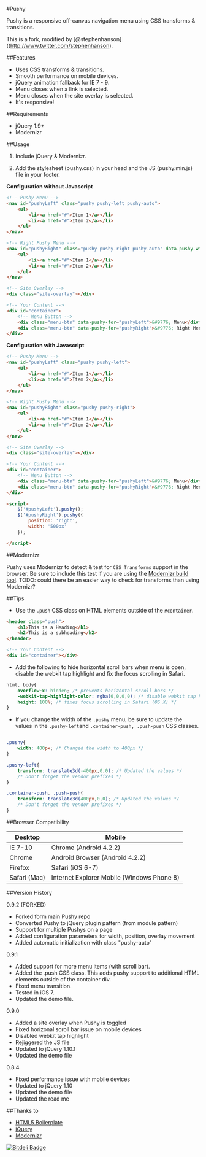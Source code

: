 #Pushy

Pushy is a responsive off-canvas navigation menu using CSS transforms & transitions.

This is a fork, modified by [@stephenhanson]((http://www.twitter.com/stephenhanson).

##Features

- Uses CSS transforms & transitions.
- Smooth performance on mobile devices.
- jQuery animation fallback for IE 7 - 9.
- Menu closes when a link is selected.
- Menu closes when the site overlay is selected.
- It's responsive!

##Requirements

- jQuery 1.9+
- Modernizr

##Usage

1. Include jQuery & Modernizr.

2. Add the stylesheet (pushy.css) in your head and the JS (pushy.min.js) file in your footer.

**Configuration without Javascript**

```html
<!-- Pushy Menu -->
<nav id="pushyLeft" class="pushy pushy-left pushy-auto">
    <ul>
        <li><a href="#">Item 1</a></li>
        <li><a href="#">Item 2</a></li>
    </ul>
</nav>

<!-- Right Pushy Menu -->
<nav id="pushyRight" class="pushy pushy-right pushy-auto" data-pushy-width="500px">
    <ul>
        <li><a href="#">Item 1</a></li>
        <li><a href="#">Item 2</a></li>
    </ul>
</nav>

<!-- Site Overlay -->
<div class="site-overlay"></div>

<!-- Your Content -->
<div id="container">
    <!-- Menu Button -->
    <div class="menu-btn" data-pushy-for="pushyLeft">&#9776; Menu</div>
    <div class="menu-btn" data-pushy-for="pushyRight">&#9776; Right Menu</div>
</div>
```

**Configuration with Javascript**

```html
<!-- Pushy Menu -->
<nav id="pushyLeft" class="pushy pushy-left">
    <ul>
        <li><a href="#">Item 1</a></li>
        <li><a href="#">Item 2</a></li>
    </ul>
</nav>

<!-- Right Pushy Menu -->
<nav id="pushyRight" class="pushy pushy-right">
    <ul>
        <li><a href="#">Item 1</a></li>
        <li><a href="#">Item 2</a></li>
    </ul>
</nav>

<!-- Site Overlay -->
<div class="site-overlay"></div>

<!-- Your Content -->
<div id="container">
    <!-- Menu Button -->
    <div class="menu-btn" data-pushy-for="pushyLeft">&#9776; Menu</div>
    <div class="menu-btn" data-pushy-for="pushyRight">&#9776; Right Menu</div>
</div>

<script>
    $('#pushyLeft').pushy();
    $('#pushyRight').pushy({
        position: 'right',
        width: '500px'
    });

</script>
```


##Modernizr

Pushy uses Modernizr to detect & test for ```CSS Transforms``` support in the browser. Be sure to include this test if you are using the [Modernizr build tool](http://modernizr.com/download/#-csstransforms3d-shiv-cssclasses-teststyles-testprop-testallprops-prefixes-domprefixes-load). TODO: could there be an easier way to check for transforms than using Modernizr?


##Tips

- Use the ```.push``` CSS class on HTML elements outside of the ```#container```.

```html
<header class="push">
    <h1>This is a Heading</h1>
    <h2>This is a subheading</h2>
</header>

<!-- Your Content -->
<div id="container"></div>
```

- Add the following to hide horizontal scroll bars when menu is open, disable the webkit tap highlight and fix the focus scrolling in Safari.


```css
html, body{
	overflow-x: hidden; /* prevents horizontal scroll bars */
	-webkit-tap-highlight-color: rgba(0,0,0,0); /* disable webkit tap highlight */
	height: 100%; /* fixes focus scrolling in Safari (OS X) */
}
```

- If you change the width of the ```.pushy``` menu, be sure to update the values in the ```.pushy-left```and ```.container-push, .push-push``` CSS classes.

```css

.pushy{
    width: 400px; /* Changed the width to 400px */
}

.pushy-left{
    transform: translate3d(-400px,0,0); /* Updated the values */
    /* Don't forget the vendor prefixes */
}

.container-push, .push-push{
    transform: translate3d(400px,0,0); /* Updated the values */
    /* Don't forget the vendor prefixes */
}
```

##Browser Compatibility

| Desktop       | Mobile                                     |
| ------------- | -------------------------------------------|
| IE 7-10       | Chrome (Android 4.2.2)                     |
| Chrome        | Android Browser (Android 4.2.2)            |
| Firefox       | Safari (iOS 6-7)                           |
| Safari (Mac)  | Internet Explorer Mobile (Windows Phone 8) |

##Version History

0.9.2 (FORKED)

- Forked form main Pushy repo
- Converted Pushy to jQuery plugin pattern (from module pattern)
- Support for multiple Pushys on a page
- Added configuration parameters for width, position, overlay movement
- Added automatic initialization with class "pushy-auto"

0.9.1

- Added support for more menu items (with scroll bar).
- Added the .push CSS class. This adds pushy support to additional HTML elements outside of the container div.
- Fixed menu transition.
- Tested in iOS 7.
- Updated the demo file.

0.9.0

- Added a site overlay when Pushy is toggled
- Fixed horizonal scroll bar issue on mobile devices
- Disabled webkit tap highlight
- Rejiggered the JS file
- Updated to jQuery 1.10.1
- Updated the demo file

0.8.4

- Fixed performance issue with mobile devices
- Updated to jQuery 1.10
- Updated the demo file
- Updated the read me

##Thanks to

- [HTML5 Boilerplate](http://html5boilerplate.com/)
- [jQuery](http://jquery.com/)
- [Modernizr](http://modernizr.com/)

[![Bitdeli Badge](https://d2weczhvl823v0.cloudfront.net/christophery/pushy/trend.png)](https://bitdeli.com/free "Bitdeli Badge")
